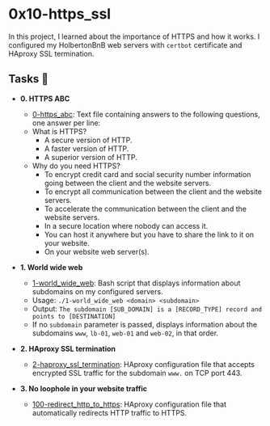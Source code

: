 # 0x10-https_ssl

In this project, I learned about the importance of HTTPS and how it works. I
configured my HolbertonBnB web servers with `certbot` certificate and HAproxy
SSL termination.

## Tasks :page_with_curl:

* **0. HTTPS ABC**
  * [0-https_abc](./0-https_abc): Text file containing answers to the
  following questions, one answer per line:
  * What is HTTPS?
    * A secure version of HTTP.
    * A faster version of HTTP.
    * A superior version of HTTP.
  * Why do you need HTTPS?
    * To encrypt credit card and social security number information going
    between the client and the website servers.
    * To encrypt all communication between the client and the website
    servers.
    * To accelerate the communication between the client and the website
    servers.
    * In a secure location where nobody can access it.
    * You can host it anywhere but you have to share the link to it on your
    website.
    * On your website web server(s).

* **1. World wide web**
  * [1-world_wide_web](./1-world_wide_web): Bash script that displays
  information about subdomains on my configured servers.
  * Usage: `./1-world_wide_web <domain> <subdomain>`
  * Output: `The subdomain [SUB_DOMAIN] is a [RECORD_TYPE] record and
  points to [DESTINATION]`
  * If no `subdomain` parameter is passed, displays information about the
  subdomains `www`, `lb-01`, `web-01` and `web-02`, in that order.

* **2. HAproxy SSL termination**
  * [2-haproxy_ssl_termination](./2-haproxy_ssl_termination): HAproxy
  configuration file that accepts encrypted SSL traffic for the subdomain
  `www.` on TCP port 443.

* **3. No loophole in your website traffic**
  * [100-redirect_http_to_https](./100-redirect_http_to_https): HAproxy
  configuration file that automatically redirects HTTP traffic to HTTPS.

